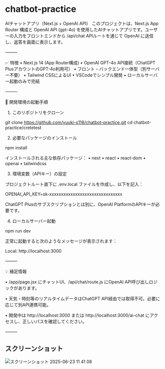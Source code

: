 # chatbot-practice


AIチャットアプリ（Next.js + OpenAI API）
このプロジェクトは、Next.js App Router 構成と OpenAI API (gpt-4o) を使用したAIチャットアプリです。ユーザーの入力をフロントエンドから /api/chat APIルートを通じて OpenAI に送信し、返答を画面に表示します。

⸻

✅ 特徴
	•	Next.js 14 (App Router構成)
	•	OpenAI GPT-4o API接続（ChatGPT PlusアカウントのGPT-4o利用可）
	•	フロント・バックエンド一体型（別サーバー不要）
	•	Tailwind CSSによるUI
	•	VSCodeでシンプル開発
	•	ローカルサーバー起動のみで完結

⸻

🚀 開発環境の起動手順

1. このリポジトリをクローン

git clone https://github.com/yuuki-s118/chatbot-practice.git
cd chatbot-practice/cretetest

2. 必要なパッケージのインストール

npm install

インストールされる主な依存パッケージ：
	•	next
	•	react
	•	react-dom
	•	openai
	•	tailwindcss

3. 環境変数（APIキー）の設定

プロジェクトルート直下に .env.local ファイルを作成し、以下を記入：

OPENAI_API_KEY=sk-xxxxxxxxxxxxxxxxxxxxxxxxxxxxxxx

ChatGPT Plusのサブスクリプションとは別に、OpenAI PlatformのAPIキーが必要です。

4. ローカルサーバー起動

npm run dev

正常に起動すると次のようなメッセージが表示されます：

Local: http://localhost:3000


⸻

💡 補足情報


•	/app/page.jsx にチャットUI、/api/chat/route.js にOpenAI API呼び出しロジックがあります。

•	天気・時刻等のリアルタイムデータはChatGPT API経由では取得不可。必要に応じて別API連携可能。

•	開発中は http://localhost:3000 または http://localhost:3000/ai-chat にアクセスし、正しいパスを確認してください。

⸻

## スクリーンショット
![スクリーンショット 2025-06-23 11 41 08](https://github.com/user-attachments/assets/57d4f963-37bb-4c06-a96b-3ee08a5d6374)
